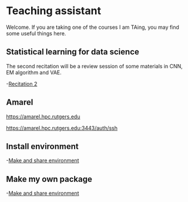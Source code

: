 # Teaching assistant 

Welcome. If you are taking one of the courses I am TAing, you may find some useful things here.

## Statistical learning for data science 

The second recitation will be a review session of some materials in CNN, EM algorithm and VAE.

-[Recitation 2](Recitation_2_vae/Recitation_2.ipynb)

## Amarel
https://amarel.hpc.rutgers.edu

https://amarel.hpc.rutgers.edu:3443/auth/ssh

## Install environment

-[Make and share environment](install_python.md)

## Make my own package

-[Make and share environment](howtomakepackage.ipynb)
